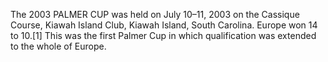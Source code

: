 The 2003 PALMER CUP was held on July 10–11, 2003 on the Cassique Course, Kiawah Island Club, Kiawah Island, South Carolina. Europe won 14 to 10.[1] This was the first Palmer Cup in which qualification was extended to the whole of Europe.
